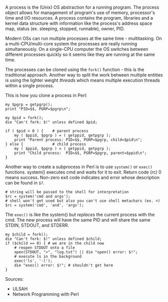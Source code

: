 A process is the (Unix) OS abstraction for a running program. The process
object allows for management of program's use of memory, processor's time and
I/O resources. A process contains the program, libraries and a kernel data
structure with information like the process's address space map, status (ex.
sleeping, stopped, runnable), owner, PID. 

Modern OSs can run multiple processes at the same time - multitasking. On a
multi-CPU/multi-core system the processes are really running simultaneously. On
a single-CPU computer the OS switches between different processes quickly so it
seems like they are running at the same time.

The processes can be cloned using the `fork()` function - this is the
traditional approach. Another way to split the work between multiple entities
is using the lighter weight *threads* which means multiple execution threads
within a single process.

This is how you clone a process in Perl:

    my $pgrp = getpgrp();
    print "PID=$$, PGRP=$pgrp\n";

    my $pid = fork();
    die "Can't fork: $!" unless defined $pid;

    if ( $pid > 0 ) {    # parent process
        my ( $ppid, $pgrp ) = ( getppid, getpgrp );
        print "Parent process: PID=$$, PGRP=$pgrp, child=$pid\n";
    } else {             # child process
        my ( $ppid, $pgrp ) = ( getppid, getpgrp );
        print "Child process:  PID=$$, PGRP=$pgrp, parent=$ppid\n";
    }

Another way to create a subprocess in Perl is to use `system()` or `exec()`
functions. system() executes cmd and waits for it to exit. Return code (rc) 0
means success. Non-zero exit code indicates and error whose description can be
found in `$?`.

    # string will be passed to the shell for interpretation
    $rc = system('cmd and args');
    # shell won't get used but also you can't use shell metachars (ex. >)
    $rc = system('cmd', 'and', 'args');

The `exec()` is like the system() but *replaces* the current process with the
cmd. The new process will have the same PID and will share the same STDIN,
STDOUT, and STDERR.

    my $child = fork();
    die "Can't fork: $!" unless defined $child;
    if ($child == 0) { # we are in the child now
        # reopen STDOUT onto a file
        open(STDOUT, ">", "log.txt") || die "open() error: $!";
        # execute ls in the background
        exec('ls', '-l');
        die "exec() error: $!"; # shouldn't get here
    }

Sources:
* ULSAH
* Network Programming with Perl
